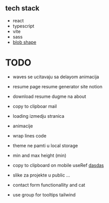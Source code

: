 ## tech stack

- react
- typescript
- vite
- sass
- [blob shape](https://www.npmjs.com/package/blobshape)

# TODO

- waves se ucitavaju sa delayom animacija

- resume page resume generator site notion

- download resume dugme na about

- copy to clipboar mail

- loading izmedju stranica

- animacije

- wrap lines code

- theme ne pamti u local storage

- min and max height (min)

- copy to clipboard on mobile useRef [dasdas](https://www.codegrepper.com/code-examples/javascript/copy+text+to+clipboard+with+javascript+mobile)

- slike za projekte u public ...

- contact form functionallity and cat

- use group for tooltips tailwind
